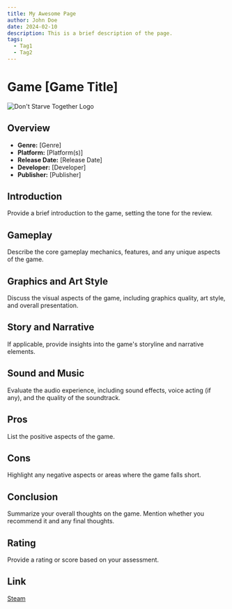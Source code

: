 ```yaml
---
title: My Awesome Page
author: John Doe
date: 2024-02-10
description: This is a brief description of the page.
tags:
  - Tag1
  - Tag2
---
```


# Game [Game Title]
![Don't Starve Together Logo][Image]
## Overview

- **Genre:** [Genre]
- **Platform:** [Platform(s)]
- **Release Date:** [Release Date]
- **Developer:** [Developer]
- **Publisher:** [Publisher]

## Introduction

Provide a brief introduction to the game, setting the tone for the review.

## Gameplay

Describe the core gameplay mechanics, features, and any unique aspects of the game.

## Graphics and Art Style

Discuss the visual aspects of the game, including graphics quality, art style, and overall presentation.

## Story and Narrative

If applicable, provide insights into the game's storyline and narrative elements.

## Sound and Music

Evaluate the audio experience, including sound effects, voice acting (if any), and the quality of the soundtrack.

## Pros

List the positive aspects of the game.

## Cons

Highlight any negative aspects or areas where the game falls short.

## Conclusion

Summarize your overall thoughts on the game. Mention whether you recommend it and any final thoughts.

## Rating

Provide a rating or score based on your assessment.

## Link

[Steam][Steam]

[Steam]: https://store.steampowered.com/app/
[Image]: https://The-Babadi-Bois.github.io/Images/